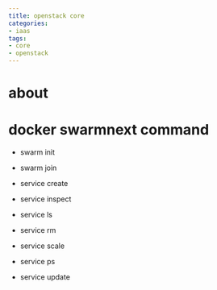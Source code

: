 ```yaml
---
title: openstack core
categories:
- iaas
tags:
- core
- openstack
---
```


# about

# docker swarmnext command

- swarm init

- swarm join

- service create

- service inspect

- service ls

- service rm

- service scale

- service ps

- service update